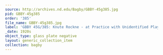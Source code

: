```yaml
---
source: http://archives.nd.edu/Bagby/GBBY-45g385.jpg
pid: GBBY-45g385
order: '385'
file_name: GBBY-45g385.jpg
label: 'GBBY 45G/385: Knute Rockne - at Practice with Unidentified Players - c1920s'
_date: 1920s
object_type: glass plate negative
layout: generic_collection_item
collection: bagby
---
```

